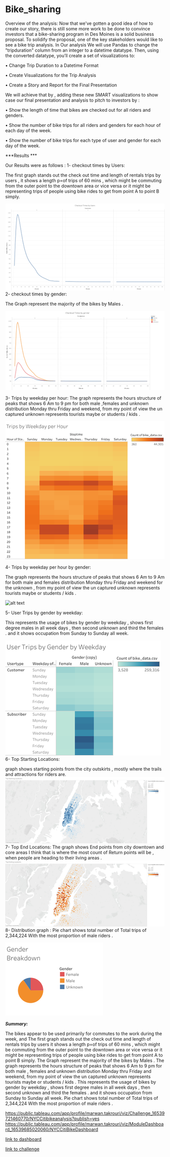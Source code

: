 # Bike_sharing



Overview of the analysis: Now that we've gotten a good idea of how to create our story, there is still some more work to be done to convince investors that a bike-sharing program in Des Moines is a solid business proposal. To solidify the proposal, one of the key stakeholders would like to see a bike trip analysis. In Our analysis We will use Pandas to change the "tripduration" column from an integer to a datetime datatype. Then, using the converted datatype, you’ll create a set of visualizations to:



• Change Trip Duration to a Datetime Format 

• Create Visualizations for the Trip Analysis 

• Create a Story and Report for the Final Presentation



We will achieve that by , adding these new SMART visualizations to show case our final presentation and analysis to pitch to investors by :


• Show the length of time that bikes are checked out for all riders and genders.


• Show the number of bike trips for all riders and genders for each hour of each day of the week.


• Show the number of bike trips for each type of user and gender for each day of the week.



***Results ***



Our Results were as follows :
1- checkout times by Users: 

The first graph stands out the check out time and length of rentals trips by users , it shows a length p=of trips of 60 mins , which might be commuting from the outer point to the downtown area or vice versa or it might be representing trips of people using bike rides to get from point A to point B simply.  

![alt text](https://github.com/Marwan-Takrouri/Bike_sharing/blob/main/Checkout%20Times%20by%20Users.png)
2- checkout times by gender:

The Graph represent the majority of the bikes by Males .

![alt text](https://github.com/Marwan-Takrouri/Bike_sharing/blob/main/Checkout%20Times%20by%20gender.png)

3- Trips by weekday per hour:
The graph represents the hours structure of peaks that shows 6 Am to 9 pm for both male ,females and unknown distribution Monday thru Friday and weekend, from my point of view the un captured unknown represents tourists maybe or students / kids .

![alt text](https://github.com/Marwan-Takrouri/Bike_sharing/blob/main/Trips%20by%20Weekday%20per%20Hour.png)

4- Trips by weekday per hour by gender: 

The graph represents the hours structure of peaks that shows 6 Am to 9 Am for both male and females distribution Monday thru Friday and weekend for the unknown , from my point of view the un captured unknown represents tourists maybe or students / kids .

![alt text]()

5- User Trips by gender by weekday: 

This represents the usage of bikes by gender by weekday , shows first degree males in all week days , then second unknown and third the females . and it shows occupation from Sunday to Sunday all week.

![alt text](https://github.com/Marwan-Takrouri/Bike_sharing/blob/main/User%20Trips%20by%20Gender%20by%20Weekday.png)
6- Top Starting Locations:

graph shows starting points from the city outskirts , mostly where the trails and attractions for riders are.
![alt text](https://github.com/Marwan-Takrouri/Bike_sharing/blob/main/Top%20Starting%20Locations.png)
7- Top End Locations: 
The graph shows End points from city downtown and core areas I think that is where the most count of Return points will be , when people are heading to their living areas .
![alt text](https://github.com/Marwan-Takrouri/Bike_sharing/blob/main/Top%20Ending%20Locations.png)
8- Distribution graph : Pie chart shows total number of Total trips of 2,344,224 With the most proportion of male riders .

![alt text](https://github.com/Marwan-Takrouri/Bike_sharing/blob/main/Gender%20Breakdown.png)

***Summary:***

The bikes appear to be used primarily for commutes to the work during the week, and The first graph stands out the check out time and length of rentals trips by users it shows a length p=of trips of 60 mins , which might be commuting from the outer point to the downtown area or vice versa or it might be representing trips of people using bike rides to get from point A to point B simply. The Graph represent the majority of the bikes by Males . The graph represents the hours structure of peaks that shows 6 Am to 9 pm for both male , females and unknown distribution Monday thru Friday and weekend, from my point of view the un captured unknown represents tourists maybe or students / kids . This represents the usage of bikes by gender by weekday , shows first degree males in all week days , then second unknown and third the females . and it shows occupation from Sunday to Sunday all week. Pie chart shows total number of Total trips of 2,344,224 With the most proportion of male riders .

https://public.tableau.com/app/profile/marwan.takrouri/viz/Challenge_16539721460770/NYCCitibikeanalysis?publish=yes
https://public.tableau.com/app/profile/marwan.takrouri/viz/ModuleDashboard_16539685020060/NYCCitiBikeDashboard


[link to dashboard](https://public.tableau.com/app/profile/marwan.takrouri/viz/ModuleDashboard_16539685020060/NYCCitiBikeDashboard)

[link to challenge](https://public.tableau.com/app/profile/marwan.takrouri/viz/Challenge_16539721460770/NYCCitibikeanalysis?publish=yes)
